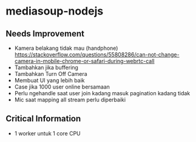 # mediasoup-nodejs
## Needs Improvement
- Kamera belakang tidak mau (handphone) https://stackoverflow.com/questions/55808286/can-not-change-camera-in-mobile-chrome-or-safari-during-webrtc-call
- Tambahkan jika buffering
- Tambahkan Turn Off Camera
- Membuat UI yang lebih baik
- Case jika 1000 user online bersamaan
- Perlu ngehandle saat user join kadang masuk pagination kadang tidak
- Mic saat mapping all stream perlu diperbaiki

## Critical Information
- 1 worker untuk 1 core CPU